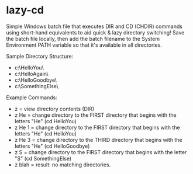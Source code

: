 # lazy-cd
Simple Windows batch file that executes DIR and CD (CHDIR) commands using short-hand equivalents to aid quick &amp; lazy directory switching!  Save the batch file locally, then add the batch filename to the System Environment PATH variable so that it's available in all directories.

Sample Directory Structure:
- c:\HelloYou\
- c:\HelloAgain\
- c:\HelloGoodbye\
- c:\SomethingElse\


Example Commands:
- z      = view directory contents (DIR)
- z He   = change directory to the FIRST directory that begins with the letters "He" (cd HelloYou)
- z He 1 = change directory to the FIRST directory that begins with the letters "He" (cd HelloYou)
- z He 3 = change directory to the THIRD directory that begins with the letters "He" (cd HelloGoodbye)
- z S    = change directory to the FIRST directory that begins with the letter "S" (cd SomethingElse)
- z blah = result: no matching directories.

